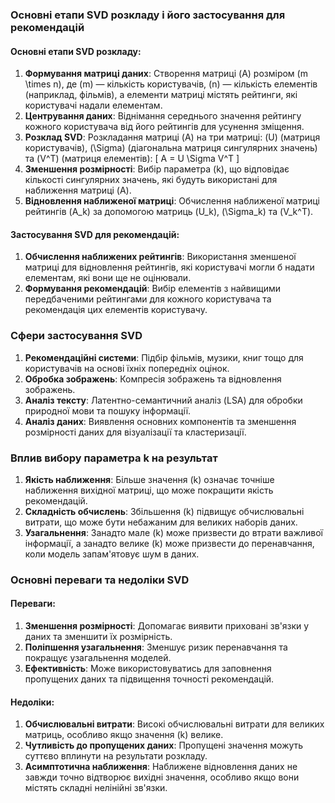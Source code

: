 ### Основні етапи SVD розкладу і його застосування для рекомендацій

#### Основні етапи SVD розкладу:
1. **Формування матриці даних**: Створення матриці \(A\) розміром \(m \times n\), де \(m\) — кількість користувачів, \(n\) — кількість елементів (наприклад, фільмів), а елементи матриці містять рейтинги, які користувачі надали елементам.
2. **Центрування даних**: Віднімання середнього значення рейтингу кожного користувача від його рейтингів для усунення зміщення.
3. **Розклад SVD**: Розкладання матриці \(A\) на три матриці: \(U\) (матриця користувачів), \(\Sigma\) (діагональна матриця сингулярних значень) та \(V^T\) (матриця елементів):
   \[
   A = U \Sigma V^T
   \]
4. **Зменшення розмірності**: Вибір параметра \(k\), що відповідає кількості сингулярних значень, які будуть використані для наближення матриці \(A\).
5. **Відновлення наближеної матриці**: Обчислення наближеної матриці рейтингів \(A_k\) за допомогою матриць \(U_k\), \(\Sigma_k\) та \(V_k^T\).

#### Застосування SVD для рекомендацій:
1. **Обчислення наближених рейтингів**: Використання зменшеної матриці для відновлення рейтингів, які користувачі могли б надати елементам, які вони ще не оцінювали.
2. **Формування рекомендацій**: Вибір елементів з найвищими передбаченими рейтингами для кожного користувача та рекомендація цих елементів користувачу.

### Сфери застосування SVD

1. **Рекомендаційні системи**: Підбір фільмів, музики, книг тощо для користувачів на основі їхніх попередніх оцінок.
2. **Обробка зображень**: Компресія зображень та відновлення зображень.
3. **Аналіз тексту**: Латентно-семантичний аналіз (LSA) для обробки природної мови та пошуку інформації.
4. **Аналіз даних**: Виявлення основних компонентів та зменшення розмірності даних для візуалізації та кластеризації.

### Вплив вибору параметра k на результат

1. **Якість наближення**: Більше значення \(k\) означає точніше наближення вихідної матриці, що може покращити якість рекомендацій.
2. **Складність обчислень**: Збільшення \(k\) підвищує обчислювальні витрати, що може бути небажаним для великих наборів даних.
3. **Узагальнення**: Занадто мале \(k\) може призвести до втрати важливої інформації, а занадто велике \(k\) може призвести до перенавчання, коли модель запам'ятовує шум в даних.

### Основні переваги та недоліки SVD

#### Переваги:
1. **Зменшення розмірності**: Допомагає виявити приховані зв'язки у даних та зменшити їх розмірність.
2. **Поліпшення узагальнення**: Зменшує ризик перенавчання та покращує узагальнення моделей.
3. **Ефективність**: Може використовуватись для заповнення пропущених даних та підвищення точності рекомендацій.

#### Недоліки:
1. **Обчислювальні витрати**: Високі обчислювальні витрати для великих матриць, особливо якщо значення \(k\) велике.
2. **Чутливість до пропущених даних**: Пропущені значення можуть суттєво вплинути на результати розкладу.
3. **Асимптотична наближення**: Наближене відновлення даних не завжди точно відтворює вихідні значення, особливо якщо вони містять складні нелінійні зв'язки.